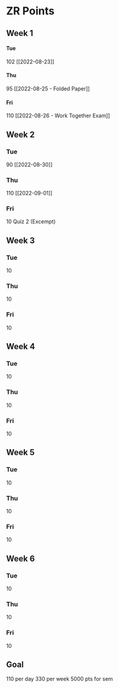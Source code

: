 # ZR Points
## Week 1
#### Tue 
102
[[2022-08-23]]

#### Thu
95
[[2022-08-25 - Folded Paper]]

#### Fri
110
[[2022-08-26 - Work Together Exam]]

## Week 2
### Tue
90
[[2022-08-30]]

### Thu
110
[[2022-09-01]]

### Fri
10
Quiz 2 (Excempt)

## Week 3
### Tue
10

### Thu
10

### Fri
10

## Week 4
### Tue
10

### Thu
10

### Fri
10

## Week 5
### Tue
10

### Thu
10

### Fri
10

## Week 6
### Tue
10

### Thu
10

### Fri
10


## Goal
110 per day
330 per week
5000 pts for sem